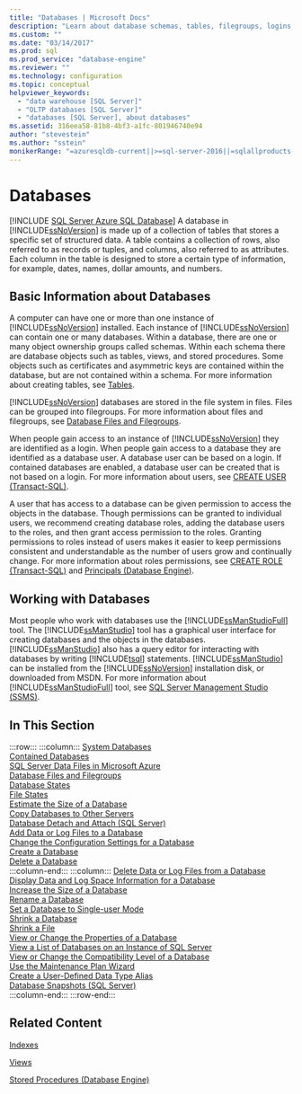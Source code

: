 ```yaml
---
title: "Databases | Microsoft Docs"
description: "Learn about database schemas, tables, filegroups, logins, and roles. See how you can use the SQL Server Management Studio tool to work with databases."
ms.custom: ""
ms.date: "03/14/2017"
ms.prod: sql
ms.prod_service: "database-engine"
ms.reviewer: ""
ms.technology: configuration
ms.topic: conceptual
helpviewer_keywords: 
  - "data warehouse [SQL Server]"
  - "OLTP databases [SQL Server]"
  - "databases [SQL Server], about databases"
ms.assetid: 316eea58-81b8-4bf3-a1fc-801946740e94
author: "stevestein"
ms.author: "sstein"
monikerRange: "=azuresqldb-current||>=sql-server-2016||=sqlallproducts-allversions||>=sql-server-linux-2017||=azuresqldb-mi-current"
---
```

# Databases
[!INCLUDE [SQL Server Azure SQL Database](../../includes/applies-to-version/sql-asdb.md)]
  A database in [!INCLUDE[ssNoVersion](../../includes/ssnoversion-md.md)] is made up of a collection of tables that stores a specific set of structured data. A table contains a collection of rows, also referred to as records or tuples, and columns, also referred to as attributes. Each column in the table is designed to store a certain type of information, for example, dates, names, dollar amounts, and numbers.  
  
## Basic Information about Databases  
 A computer can have one or more than one instance of [!INCLUDE[ssNoVersion](../../includes/ssnoversion-md.md)] installed. Each instance of [!INCLUDE[ssNoVersion](../../includes/ssnoversion-md.md)] can contain one or many databases.  Within a database, there are one or many object ownership groups called schemas. Within each schema there are database objects such as tables, views, and stored procedures. Some objects such as certificates and asymmetric keys are contained within the database, but are not contained within a schema. For more information about creating tables, see [Tables](../../relational-databases/tables/tables.md).  
  
 [!INCLUDE[ssNoVersion](../../includes/ssnoversion-md.md)] databases are stored in the file system in files. Files can be grouped into filegroups. For more information about files and filegroups, see [Database Files and Filegroups](../../relational-databases/databases/database-files-and-filegroups.md).  
  
 When people gain access to an instance of [!INCLUDE[ssNoVersion](../../includes/ssnoversion-md.md)] they are identified as a login. When people gain access to a database they are identified as a database user. A database user can be based on a login. If contained databases are enabled, a database user can be created that is not based on a login. For more information about users, see [CREATE USER &#40;Transact-SQL&#41;](../../t-sql/statements/create-user-transact-sql.md).  
  
 A user that has access to a database can be given permission to access the objects in the database. Though permissions can be granted to individual users, we recommend creating database roles, adding the database users to the roles, and then grant access permission to the roles. Granting permissions to roles instead of users makes it easier to keep permissions consistent and understandable as the number of users grow and continually change. For more information about roles permissions, see [CREATE ROLE &#40;Transact-SQL&#41;](../../t-sql/statements/create-role-transact-sql.md) and [Principals &#40;Database Engine&#41;](../../relational-databases/security/authentication-access/principals-database-engine.md).  
  
## Working with Databases  
 Most people who work with databases use the [!INCLUDE[ssManStudioFull](../../includes/ssmanstudiofull-md.md)] tool. The [!INCLUDE[ssManStudio](../../includes/ssmanstudio-md.md)] tool has a graphical user interface for creating databases and the objects in the databases. [!INCLUDE[ssManStudio](../../includes/ssmanstudio-md.md)] also has a query editor for interacting with databases by writing [!INCLUDE[tsql](../../includes/tsql-md.md)] statements. [!INCLUDE[ssManStudio](../../includes/ssmanstudio-md.md)] can be installed from the [!INCLUDE[ssNoVersion](../../includes/ssnoversion-md.md)] installation disk, or downloaded from MSDN. For more information about [!INCLUDE[ssManStudioFull](../../includes/ssmanstudiofull-md.md)] tool, see [SQL Server Management Studio (SSMS)](../../ssms/sql-server-management-studio-ssms.md).
  
## In This Section  

:::row:::
    :::column:::
        [System Databases](../../relational-databases/databases/system-databases.md)  
        [Contained Databases](../../relational-databases/databases/contained-databases.md)  
        [SQL Server Data Files in Microsoft Azure](../../relational-databases/databases/sql-server-data-files-in-microsoft-azure.md)  
        [Database Files and Filegroups](../../relational-databases/databases/database-files-and-filegroups.md)  
        [Database States](../../relational-databases/databases/database-states.md)  
        [File States](../../relational-databases/databases/file-states.md)  
        [Estimate the Size of a Database](../../relational-databases/databases/estimate-the-size-of-a-database.md)  
        [Copy Databases to Other Servers](../../relational-databases/databases/copy-databases-to-other-servers.md)  
        [Database Detach and Attach &#40;SQL Server&#41;](../../relational-databases/databases/database-detach-and-attach-sql-server.md)  
        [Add Data or Log Files to a Database](../../relational-databases/databases/add-data-or-log-files-to-a-database.md)  
        [Change the Configuration Settings for a Database](../../relational-databases/databases/change-the-configuration-settings-for-a-database.md)  
        [Create a Database](../../relational-databases/databases/create-a-database.md)  
        [Delete a Database](../../relational-databases/databases/delete-a-database.md)  
    :::column-end:::
    :::column:::
        [Delete Data or Log Files from a Database](../../relational-databases/databases/delete-data-or-log-files-from-a-database.md)  
        [Display Data and Log Space Information for a Database](../../relational-databases/databases/display-data-and-log-space-information-for-a-database.md)  
        [Increase the Size of a Database](../../relational-databases/databases/increase-the-size-of-a-database.md)  
        [Rename a Database](../../relational-databases/databases/rename-a-database.md)  
        [Set a Database to Single-user Mode](../../relational-databases/databases/set-a-database-to-single-user-mode.md)  
        [Shrink a Database](../../relational-databases/databases/shrink-a-database.md)  
        [Shrink a File](../../relational-databases/databases/shrink-a-file.md)  
        [View or Change the Properties of a Database](../../relational-databases/databases/view-or-change-the-properties-of-a-database.md)  
        [View a List of Databases on an Instance of SQL Server](../../relational-databases/databases/view-a-list-of-databases-on-an-instance-of-sql-server.md)  
        [View or Change the Compatibility Level of a Database](../../relational-databases/databases/view-or-change-the-compatibility-level-of-a-database.md)  
        [Use the Maintenance Plan Wizard](../../relational-databases/maintenance-plans/use-the-maintenance-plan-wizard.md)  
        [Create a User-Defined Data Type Alias](../../relational-databases/databases/create-a-user-defined-data-type-alias.md)  
        [Database Snapshots &#40;SQL Server&#41;](../../relational-databases/databases/database-snapshots-sql-server.md)  
    :::column-end:::
:::row-end:::

## Related Content  
 [Indexes](../../relational-databases/indexes/indexes.md)  
  
 [Views](../../relational-databases/views/views.md)  
  
 [Stored Procedures &#40;Database Engine&#41;](../../relational-databases/stored-procedures/stored-procedures-database-engine.md)  
